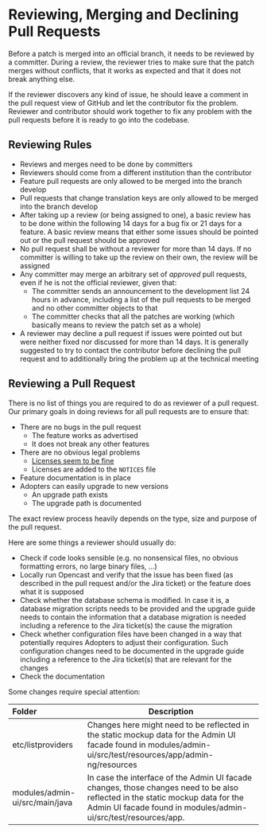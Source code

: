 Reviewing, Merging and Declining Pull Requests
==============================================

Before a patch is merged into an official branch, it needs to be reviewed by a committer. During a
review, the reviewer tries to make sure that the patch merges without conflicts, that it works as expected and that
it does not break anything else.

If the reviewer discovers any kind of issue, he should leave a comment in the pull request view of GitHub and let the
contributor fix the problem. Reviewer and contributor should work together to fix any problem with the pull requests
before it is ready to go into the codebase.

Reviewing Rules
---------------

* Reviews and merges need to be done by committers
* Reviewers should come from a different institution than the contributor
* Feature pull requests are only allowed to be merged into the branch develop
* Pull requests that change translation keys are only allowed to be merged into the branch develop
* After taking up a review (or being assigned to one), a basic review has to be done within the following 14 days for a
  bug fix or 21 days for a feature. A basic review means that either some issues should be pointed out or the pull
  request should be approved
* No pull request shall be without a reviewer for more than 14 days. If no committer is willing to take up the review
  on their own, the review will be assigned
* Any committer may merge an arbitrary set of *approved* pull requests, even if he is not the official reviewer, given
  that:
    * The committer sends an announcement to the development list 24 hours in advance, including a list of the pull
      requests to be merged and no other committer objects to that
    * The committer checks that all the patches are working (which basically means to review the patch set as a whole)
* A reviewer may decline a pull request if issues were pointed out but were neither fixed nor discussed for more than
  14 days. It is generally suggested to try to contact the contributor before declining the pull request and to
  additionally bring the problem up at the technical meeting


Reviewing a Pull Request
------------------------

There is no list of things you are required to do as reviewer of a pull request. Our primary goals in doing reviews for
all pull requests are to ensure that:

* There are no bugs in the pull request
    * The feature works as advertised
    * It does not break any other features
* There are no obvious legal problems
    * [Licenses seem to be fine](license.md)
    * Licenses are added to the `NOTICES` file
* Feature documentation is in place
* Adopters can easily upgrade to new versions
    * An upgrade path exists
    * The upgrade path is documented

The exact review process heavily depends on the type, size and purpose of the pull request.

Here are some things a reviewer should usually do:

* Check if code looks sensible (e.g. no nonsensical files, no obvious formatting errors, no large binary files, …)
* Locally run Opencast and verify that the issue has been fixed (as described in the pull request and/or the Jira
  ticket) or the feature does what it is supposed
* Check whether the database schema is modified. In case it is, a database migration scripts needs to be provided
  and the upgrade guide needs to contain the information that a database migration is needed including a reference
  to the Jira ticket(s) the cause the migration
* Check whether configuration files have been changed in a way that potentially requires Adopters to adjust their
  configuration. Such configuration changes need to be documented in the upgrade guide including a reference to
  the Jira ticket(s) that are relevant for the changes
* Check the documentation

Some changes require special attention:

Folder                         | Description
:------------------------------|------------
etc/listproviders              | Changes here might need to be reflected in the static mockup data for the Admin UI facade found in modules/admin-ui/src/test/resources/app/admin-ng/resources
modules/admin-ui/src/main/java | In case the interface of the Admin UI facade changes, those changes need to be also reflected in the static mockup data for the Admin UI facade found in modules/admin-ui/src/test/resources/app.
